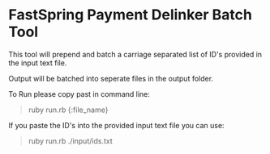 # FastSpring Payment Delinker Batch Tool

This tool will prepend and batch a carriage separated list of ID's provided in the input text file.  

Output will be batched into seperate files in the output folder.  

To Run please copy past in command line:  

> ruby run.rb {:file_name}  

 If you paste the ID's into the provided input text file you can use:  

> ruby run.rb ./input/ids.txt  